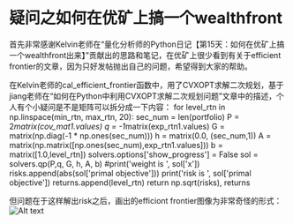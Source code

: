 # 疑问之如何在优矿上搞一个wealthfront

首先非常感谢Kelvin老师在“量化分析师的Python日记【第15天：如何在优矿上搞一个wealthfront出来】”贡献出的思路和笔记，在优矿上很少看到有关于efficient frontier的文章，因为只好发帖抛出自己的问题，希望得到大家的帮助。

在Kelvin老师的cal_efficient_frontier函数中，用了CVXOPT求解二次规划，基于jiang老师在“如何在Python中利用CVXOPT求解二次规划问题”文章中的描述，个人有个小疑问是不是矩阵可以拆分成一下内容：
	for level_rtn in np.linspace(min_rtn, max_rtn, 20):
        sec_num = len(portfolio)
        P = 2*matrix(cov_mat1.values)
        q = -1*matrix(exp_rtn1.values)
        G = matrix(np.diag(-1 * np.ones(sec_num)))
        h = matrix(0.0, (sec_num,1))
        A = matrix(np.matrix([np.ones(sec_num),exp_rtn1.values]))
        b = matrix([1.0,level_rtn])
        solvers.options['show_progress'] = False
        sol = solvers.qp(P,q, G, h, A, b)
        #print('weight is ', sol['x'])
        risks.append(abs(sol['primal objective']))
        print('risk is ', sol['primal objective'])
        returns.append(level_rtn)
    return np.sqrt(risks), returns

但问题在于这样解出risk之后，画出的efficiont frontier图像为非常奇怪的形式：
![Alt text](/C:/Users/Sken/Desktop/to/figure_1.jpg)